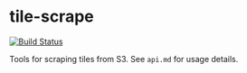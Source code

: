 # tile-scrape

[![Build Status](https://travis-ci.org/mapbox/tile-scrape.svg?branch=master)](https://travis-ci.org/mapbox/tile-scrape)

Tools for scraping tiles from S3. See `api.md` for usage details.
